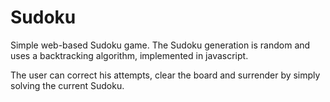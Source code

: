# Sudoku

Simple web-based Sudoku game.
The Sudoku generation is random and uses a backtracking algorithm, implemented in javascript.

The user can correct his attempts, clear the board and surrender by simply solving the current Sudoku.
